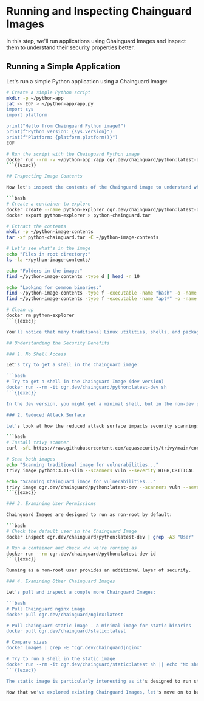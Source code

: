 # Running and Inspecting Chainguard Images

In this step, we'll run applications using Chainguard Images and inspect them to understand their security properties better.

## Running a Simple Application

Let's run a simple Python application using a Chainguard Image:

```bash
# Create a simple Python script
mkdir -p ~/python-app
cat << EOF > ~/python-app/app.py
import sys
import platform

print("Hello from Chainguard Python image!")
print(f"Python version: {sys.version}")
print(f"Platform: {platform.platform()}")
EOF

# Run the script with the Chainguard Python image
docker run --rm -v ~/python-app:/app cgr.dev/chainguard/python:latest-dev python /app/app.py
```{{exec}}

## Inspecting Image Contents

Now let's inspect the contents of the Chainguard image to understand what's inside:

```bash
# Create a container to explore
docker create --name python-explorer cgr.dev/chainguard/python:latest-dev
docker export python-explorer > python-chainguard.tar

# Extract the contents
mkdir -p ~/python-image-contents
tar -xf python-chainguard.tar -C ~/python-image-contents

# Let's see what's in the image
echo "Files in root directory:"
ls -la ~/python-image-contents/

echo "Folders in the image:"
find ~/python-image-contents -type d | head -n 10

echo "Looking for common binaries:"
find ~/python-image-contents -type f -executable -name "bash" -o -name "sh" -o -name "dash" 2>/dev/null || echo "No shells found!"
find ~/python-image-contents -type f -executable -name "apt*" -o -name "dpkg" -o -name "yum" 2>/dev/null || echo "No package managers found!"

# Clean up
docker rm python-explorer
```{{exec}}

You'll notice that many traditional Linux utilities, shells, and package managers are missing. This is intentional - they're not needed to run your Python application and removing them reduces the attack surface.

## Understanding the Security Benefits

### 1. No Shell Access

Let's try to get a shell in the Chainguard image:

```bash
# Try to get a shell in the Chainguard Image (dev version)
docker run --rm -it cgr.dev/chainguard/python:latest-dev sh
```{{exec}}

In the dev version, you might get a minimal shell, but in the non-dev production version, you wouldn't. This is a security feature - if an attacker compromises your application, they can't get a shell to explore the system.

### 2. Reduced Attack Surface

Let's look at how the reduced attack surface impacts security scanning:

```bash
# Install trivy scanner
curl -sfL https://raw.githubusercontent.com/aquasecurity/trivy/main/contrib/install.sh | sh -s -- -b /usr/local/bin v0.40.0

# Scan both images
echo "Scanning traditional image for vulnerabilities..."
trivy image python:3.11-slim --scanners vuln --severity HIGH,CRITICAL

echo "Scanning Chainguard image for vulnerabilities..."
trivy image cgr.dev/chainguard/python:latest-dev --scanners vuln --severity HIGH,CRITICAL
```{{exec}}

### 3. Examining User Permissions

Chainguard Images are designed to run as non-root by default:

```bash
# Check the default user in the Chainguard Image
docker inspect cgr.dev/chainguard/python:latest-dev | grep -A3 "User"

# Run a container and check who we're running as
docker run --rm cgr.dev/chainguard/python:latest-dev id
```{{exec}}

Running as a non-root user provides an additional layer of security.

### 4. Examining Other Chainguard Images

Let's pull and inspect a couple more Chainguard Images:

```bash
# Pull Chainguard nginx image
docker pull cgr.dev/chainguard/nginx:latest

# Pull Chainguard static image - a minimal image for static binaries
docker pull cgr.dev/chainguard/static:latest

# Compare sizes
docker images | grep -E "cgr.dev/chainguard|nginx"

# Try to run a shell in the static image
docker run --rm -it cgr.dev/chainguard/static:latest sh || echo "No shell available!"
```{{exec}}

The static image is particularly interesting as it's designed to run statically compiled binaries with almost nothing else in the container. This is perfect for Golang or Rust applications.

Now that we've explored existing Chainguard Images, let's move on to building our own application using a Chainguard Image as a base.